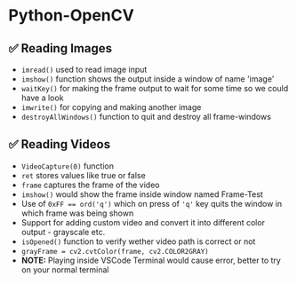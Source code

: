 # Python-OpenCV

## ✅ Reading Images

* `imread()` used to read image input
* `imshow()` function shows the output inside a window of name 'image'
* `waitKey()` for making the frame output to wait for some time so we could have a look
* `imwrite()` for copying and making another image
* `destroyAllWindows()` function to quit and destroy all frame-windows

## ✅ Reading Videos

* `VideoCapture(0)` function
* `ret` stores values like true or false
* `frame` captures the frame of the video
* `imshow()` would show the frame inside window named Frame-Test
* Use of `0xFF == ord('q')` which on press of `'q'` key quits the window in which frame was being shown
* Support for adding custom video and convert it into different color output - grayscale etc.
* `isOpened()` function to verify wether video path is correct or not
*  `grayFrame = cv2.cvtColor(frame, cv2.COLOR2GRAY)`
* **NOTE:** Playing inside VSCode Terminal would cause error, better to try on your normal terminal